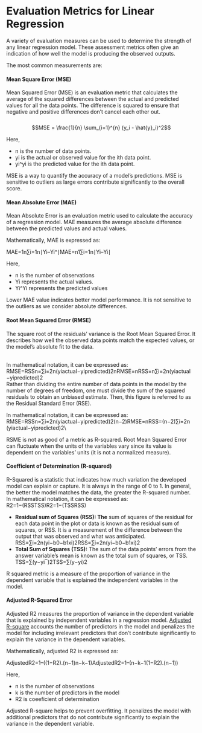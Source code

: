 # Evaluation Metrics for Linear Regression

A variety of evaluation measures can be used to determine the strength of any linear regression model. These assessment metrics often give an indication of how well the model is producing the observed outputs.

The most common measurements are:

#### Mean Square Error (MSE)

Mean Squared Error (MSE) is an evaluation metric that calculates the average of the squared differences between the actual and predicted values for all the data points. The difference is squared to ensure that negative and positive differences don’t cancel each other out.\
\
$$MSE = \frac{1}{n} \sum_{i=1}^{n} (y_i - \hat{y}_i)^2$$

Here,

* n is the number of data points.
* yi is the actual or observed value for the ith data point.
* yi^yi​​ is the predicted value for the ith data point.

MSE is a way to quantify the accuracy of a model’s predictions. MSE is sensitive to outliers as large errors contribute significantly to the overall score.

#### Mean Absolute Error (MAE)

Mean Absolute Error is an evaluation metric used to calculate the accuracy of a regression model. MAE measures the average absolute difference between the predicted values and actual values.

Mathematically, MAE is expressed as:

MAE=1n∑i=1n∣Yi–Yi^∣MAE=n1​∑i=1n​∣Yi​–Yi​​∣

Here,

* n is the number of observations
* Yi represents the actual values.
* Yi^Yi​​ represents the predicted values

Lower MAE value indicates better model performance. It is not sensitive to the outliers as we consider absolute differences.

#### **Root Mean Squared Error (RMSE)**

The square root of the residuals’ variance is the Root Mean Squared Error. It describes how well the observed data points match the expected values, or the model’s absolute fit to the data.

\
In mathematical notation, it can be expressed as:\
RMSE=RSSn=∑i=2n(yiactual−yipredicted)2nRMSE=nRSS​​=n∑i=2n​(yiactual​−yipredicted​)2​​\
Rather than dividing the entire number of data points in the model by the number of degrees of freedom, one must divide the sum of the squared residuals to obtain an unbiased estimate. Then, this figure is referred to as the Residual Standard Error (RSE).

In mathematical notation, it can be expressed as:\
RMSE=RSSn=∑i=2n(yiactual−yipredicted)2(n−2)RMSE=nRSS​​=(n−2)∑i=2n​(yiactual​−yipredicted​)2​​\\

RSME is not as good of a metric as R-squared. Root Mean Squared Error can fluctuate when the units of the variables vary since its value is dependent on the variables’ units (it is not a normalized measure).

#### Coefficient of Determination (R-squared)

R-Squared is a statistic that indicates how much variation the developed model can explain or capture. It is always in the range of 0 to 1. In general, the better the model matches the data, the greater the R-squared number.\
In mathematical notation, it can be expressed as:\
R2=1−(RSSTSS)R2=1−(TSSRSS​)

* **Residual sum of Squares (RSS): The** sum of squares of the residual for each data point in the plot or data is known as the residual sum of squares, or RSS. It is a measurement of the difference between the output that was observed and what was anticipated.\
  RSS=∑i=2n(yi−b0−b1xi)2RSS=∑i=2n​(yi​−b0​−b1​xi​)2
* **Total Sum of Squares (TSS):** The sum of the data points’ errors from the answer variable’s mean is known as the total sum of squares, or TSS.\
  TSS=∑(y−yi‾)2TSS=∑​(y−yi​​)2

R squared metric is a measure of the proportion of variance in the dependent variable that is explained the independent variables in the model.

#### Adjusted R-Squared Error

Adjusted R2 measures the proportion of variance in the dependent variable that is explained by independent variables in a regression model. [Adjusted R-square](https://www.geeksforgeeks.org/ml-adjusted-r-square-in-regression-analysis/) accounts the number of predictors in the model and penalizes the model for including irrelevant predictors that don’t contribute significantly to explain the variance in the dependent variables.

Mathematically, adjusted R2 is expressed as:

AdjustedR2=1–((1−R2).(n−1)n−k−1)AdjustedR2=1–(n−k−1(1−R2).(n−1)​)

Here,

* n is the number of observations
* k is the number of predictors in the model
* R2 is coeeficient of determination

Adjusted R-square helps to prevent overfitting. It penalizes the model with additional predictors that do not contribute significantly to explain the variance in the dependent variable.
